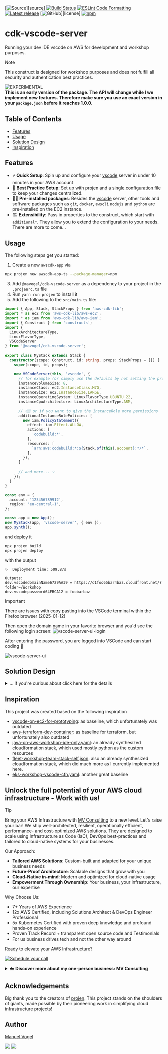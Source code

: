 [![Source](https://img.shields.io/github/stars/MV-Consulting/cdk-vscode-server?logo=github&label=GitHub%20Stars)][source]
[![Build Status](https://github.com/MV-Consulting/cdk-vscode-server/actions/workflows/build.yml/badge.svg)](https://github.com/MV-Consulting/cdk-vscode-server/actions/workflows/build.yml)
[![ESLint Code Formatting](https://img.shields.io/badge/code_style-eslint-brightgreen.svg)](https://eslint.org)
[![Latest release](https://img.shields.io/github/release/MV-Consulting/cdk-vscode-server.svg)](https://github.com/MV-Consulting/cdk-vscode-server/releases)
[![GitHub](https://img.shields.io/github/license/MV-Consulting/cdk-vscode-server)][license]
[![npm](https://img.shields.io/npm/dt/@mavogel/cdk-vscode-server?label=npm&color=orange)](https://www.npmjs.com/package/@mavogel/cdk-vscode-server)

# cdk-vscode-server

Running your dev IDE vscode on AWS for development and workshop purposes.

> [!Note]
> This construct is designed for workshop purposes and does not fulfill all security and authentication best practices.

![EXPERIMENTAL](https://img.shields.io/badge/stability-experimantal-orange?style=for-the-badge)**<br>This is an early version of the package. The API will change while I
we implement new features. Therefore make sure you use an exact version in your `package.json` before it reaches 1.0.0.**

## Table of Contents

- [Features](#features)
- [Usage](#usage)
- [Solution Design](#solution-design)
- [Inspiration](#inspiration)

## Features

- ⚡ **Quick Setup**: Spin up and configure your [vscode](https://code.visualstudio.com/) server in under 10 minutes in your AWS account
- 📏 **Best Practice Setup**: Set up with [projen](https://projen.io/) and a [single configuration file](./.projenrc.ts) to keep your changes centralized.
- 🤹‍♂️ **Pre-installed packages**: Besides the [vscode](https://code.visualstudio.com/) server, other tools and software packages such as `git`, `docker`, `awscli` `nodejs` and `python` are pre-installed on the EC2 instance.
- 🏗️ **Extensibility**: Pass in properties to the construct, which start with `additional*`. They allow you to extend the configuration to your needs. There are more to come...

## Usage
The following steps get you started:

1. Create a new `awscdk-app` via
```bash
npx projen new awscdk-app-ts --package-manager=npm
```
3. Add `@mavogel/cdk-vscode-server` as a dependency to your project in the `.projenrc.ts` file
4. Run `yarn run projen` to install it
5. Add the following to the `src/main.ts` file:
```ts
import { App, Stack, StackProps } from 'aws-cdk-lib';
import * as ec2 from 'aws-cdk-lib/aws-ec2';
import * as iam from 'aws-cdk-lib/aws-iam';
import { Construct } from 'constructs';
import { 
  LinuxArchitectureType, 
  LinuxFlavorType, 
  VSCodeServer
} from '@mavogel/cdk-vscode-server';

export class MyStack extends Stack {
  constructor(scope: Construct, id: string, props: StackProps = {}) {
    super(scope, id, props);

    new VSCodeServer(this, 'vscode', {
      // for example (or simply use the defaults by not setting the properties)
      instanceVolumeSize: 8,
      instanceClass: ec2.InstanceClass.M7G,
      instanceSize: ec2.InstanceSize.LARGE,
      instanceOperatingSystem: LinuxFlavorType.UBUNTU_22,
      instanceCpuArchitecture: LinuxArchitectureType.ARM,
      
      // 👇🏽 or if you want to give the InstanceRole more permissions
      additionalInstanceRolePolicies: [
        new iam.PolicyStatement({
          effect: iam.Effect.ALLOW,
          actions: [
            'codebuild:*',
          ],
          resources: [
            `arn:aws:codebuild:*:${Stack.of(this).account}:*/*`,
          ],
        }),
      ]
      
      // and more... 💡
    });
  }
}

const env = {
  account: '123456789912',
  region: 'eu-central-1',
};

const app = new App();
new MyStack(app, 'vscode-server', { env });
app.synth();
```

and deploy it
```bash
npx projen build
npx projen deploy
```

with the output
```console
✨  Deployment time: 509.87s

Outputs:
dev.vscodedomainName6729AA39 = https://d1foo65bar4baz.cloudfront.net/?folder=/Workshop
dev.vscodepassword64FBCA12 = foobarbaz
```

> [!Important]
> There are issues with copy pasting into the VSCode terminal within the Firefox browser (2025-01-12)

Then open the domain name in your favorite browser and you'd see the following login screen:
![vscode-server-ui-login](docs/img/vscode-server-ui-login-min.png)

After entering the password, you are logged into VSCode and can start coding :tada:

![vscode-server-ui](docs/img/vscode-server-ui-min.png)

## Solution Design

<details>
  <summary>... if you're curious about click here for the details</summary>

![vscode-server-solution-design](docs/img/vscode-server.drawio-min.png)

</details>

## Inspiration
This project was created based on the following inspiration

- [vscode-on-ec2-for-prototyping](https://github.com/aws-samples/vscode-on-ec2-for-prototyping): as baseline, which unfortunately was outdated
- [aws-terraform-dev-container](https://github.com/awslabs/aws-terraform-dev-container): as baseline for terraform, but unfortunately also outdated
- [java-on-aws-workshop-ide-only.yaml](https://github.com/aws-samples/java-on-aws/blob/main/labs/unicorn-store/infrastructure/cfn/java-on-aws-workshop-ide-only.yaml): an already synthesized cloudformation stack, which used mostly python as the custom resources
- [fleet-workshop-team-stack-self.json](https://static.us-east-1.prod.workshops.aws/public/cc4aa67e-5b7a-4df1-abf7-c42502899a25/assets/fleet-workshop-team-stack-self.json): also an already synthesized cloudformation stack, which did much more as I currently implemented here. 
- [eks-workshop-vscode-cfn.yaml](https://github.com/aws-samples/eks-workshop-v2/blob/main/lab/cfn/eks-workshop-vscode-cfn.yaml): another great baseline

## Unlock the full potential of your AWS cloud infrastructure - Work with us!

> [!TIP]
> Bring your AWS Infrastructure with [MV Consulting](https://manuel-vogel.de/) to a new level. Let's raise your bar! We ship well-architected, resilient, operationally efficient, performance- and cost-optimized AWS solutions. They are designed to scale using Infrastructure as Code (IaC), DevOps best-practices and tailored to cloud-native systems for your businesses.
>
> Our Approach:
>
> - **Tailored AWS Solutions**: Custom-built and adapted for your unique business needs
> - **Future-Proof Architecture**: Scalable designs that grow with you
> - **Cloud-Native in-mind**: Modern and optimized for cloud-native usage
> - **Empowerment Through Ownership**: Your business, your infrastructure, our expertise
>
> Why Choose Us:
> - 7+ Years of AWS Experience
> - 12x AWS Certified, including Solutions Architect & DevOps Engineer Professional
> - 5x Kubernetes Certified with proven deep knowledge and profound hands-on experience
> - Proven Track Record + transparent open source code and Testimonials
> - For us business drives tech and not the other way around
>
> Ready to elevate your AWS Infrastructure?
>
> <a href="https://manuel-vogel.de/contact"><img alt="Schedule your call" src="https://img.shields.io/badge/schedule%20your%20call-success.svg?style=for-the-badge"/></a>
> <details><summary>☁️ <strong>Discover more about my one-person business: MV Consulting</strong></summary>
>
> <br/>
>
> Hi, I'm Manuel – AWS expert and founder of [MV Consulting](https://manuel-vogel.de). With over a decade of hands-on experience, I specialized myself in deploying well-architected, highly scalable and cost-effective AWS Solutions using Infrastructure as Code (IaC).
>
> #### When you work with me, you're getting a package deal of expertise and personalized service:
>
> - **AWS IaC Proficiency**: I bring deep AWS CDK and [terraform](https://www.terraform.io/) knowledge to the table, ensuring your infrastructure is not just maintainable and scalable, but also fully automated.
> - **AWS Certified**: [Equipped with 12 AWS Certifications](https://www.credly.com/users/manuel-vogel/badges), including Solutions Architect & DevOps Engineer Professional, to ensure best practices across diverse cloud scenarios.
> - **Direct Access**: You work with me, not a team of managers. Expect quick decisions and high-quality work.
> - **Tailored Solutions**: Understanding that no two businesses are alike, I Custom-fit cloud infrastructure for your unique needs.
> - **Cost-Effective**: I'll optimize your AWS spending without cutting corners on performance or security.
> - **Seamless CI/CD**: I'll set up smooth CI/CD processes using GitHub Actions or Gitlab CI, making changes a breeze through Pull Requests.
>
> *My mission is clear: I'll free you from infrastructure and automation headaches so you can focus on what truly matters – your core business.*
>
> Ready to unlock the full potential of the AWS Cloud?
>
> <a href="https://manuel-vogel.de/contact"><img alt="Schedule your call" src="https://img.shields.io/badge/schedule%20your%20call-success.svg?style=for-the-badge"/></a>
> </details>

## Acknowledgements

Big thank you to the creators of [projen](https://github.com/projen/projen). This project stands on the shoulders of giants, made possible by their pioneering work in simplifying cloud infrastructure projects!

## Author

[Manuel Vogel](https://manuel-vogel.de/about/)

[![](https://img.shields.io/badge/LinkedIn-0077B5?style=for-the-badge&logo=linkedin&logoColor=white)](https://www.linkedin.com/in/manuel-vogel)
[![](https://img.shields.io/badge/GitHub-2b3137?style=for-the-badge&logo=github&logoColor=white)](https://github.com/mavogel)